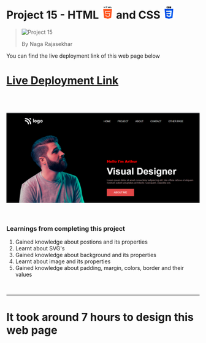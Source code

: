 # Project 15 - HTML ![HTML Logo](./HTML_logo.png) and CSS ![CSS logo](./CSS_logo.png)

> ![Project 15](https://img.shields.io/badge/Project-15-brightgreen)
>
> By Naga Rajasekhar

You can find the live deployment link of this web page below

# [Live Deployment Link](https://aurthurswebsite.netlify.app/)

<br/>
<br/>

![Preview](./preview_15.png)

<br/>

### Learnings from completing this project

1. Gained knowledge about postions and its properties<br/>
2. Learnt about SVG's
3. Gained knowledge about background and its properties
4. Learnt about image and its properties
5. Gained knowledge about padding, margin, colors, border and their values

<br>

<hr>

# It took around 7 hours to design this web page
